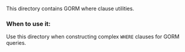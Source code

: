 This directory contains GORM where clause utilities.

### When to use it:
Use this directory when constructing complex `WHERE` clauses for GORM queries.